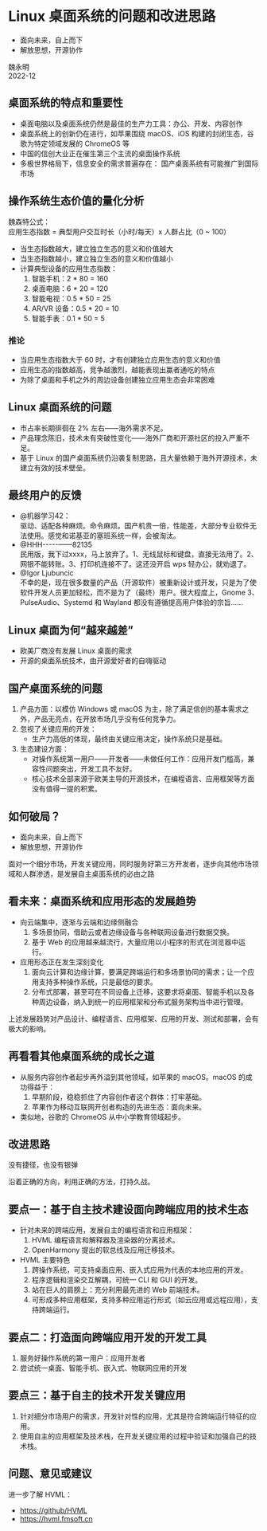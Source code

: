 # Linux 桌面系统的问题和改进思路

- 面向未来，自上而下
- 解放思想，开源协作

魏永明  
2022-12

		
## 桌面系统的特点和重要性

- 桌面电脑以及桌面系统仍然是最佳的生产力工具：办公、开发、内容创作
- 桌面系统上的创新仍在进行，如苹果围绕 macOS、iOS 构建的封闭生态，谷歌为特定领域发展的 ChromeOS 等
- 中国的信创大业正在催生第三个主流的桌面操作系统
- 多极世界格局下，信息安全的需求普遍存在： 国产桌面系统有可能推广到国际市场

		
## 操作系统生态价值的量化分析

魏森特公式：  
应用生态指数 = 典型用户交互时长（小时/每天）x 人群占比（0 ~ 100）

- 当生态指数越大，建立独立生态的意义和价值越大
- 当生态指数越小，建立独立生态的意义和价值越小
- 计算典型设备的应用生态指数：
   1. 智能手机：2 * 80 = 160
   1. 桌面电脑：6 * 20 = 120
   1. 智能电视：0.5 * 50 = 25
   1. AR/VR 设备：0.5 * 20 = 10
   1. 智能手表：0.1 * 50 = 5

	
### 推论

- 当应用生态指数大于 60 时，才有创建独立应用生态的意义和价值
- 应用生态的指数越高，竞争越激烈，越能表现出赢者通吃的特点
- 为除了桌面和手机之外的周边设备创建独立应用生态会非常困难

		
## Linux 桌面系统的问题

- 市占率长期徘徊在 2% 左右——海外需求不足。
- 产品理念陈旧，技术未有突破性变化——海外厂商和开源社区的投入严重不足。
- 基于 Linux 的国产桌面系统仍沿袭复制思路，且大量依赖于海外开源技术，未建立有效的技术壁垒。

		
## 最终用户的反馈

- @机器学习42：  
驱动、适配各种麻烦。命令麻烦。国产机贵一倍，性能差，大部分专业软件无法使用。感觉和诺基亚的塞班系统一样，会被淘汰。
- @HHH-----——82135  
民用版，我下过xxxx，马上放弃了。1、无线鼠标和键盘，直接无法用了。2、网银不能转账。3、打印机连接不了。这还没开启 wps 轻办公，就劝退了。
- @Igor Ljubuncic  
不幸的是，现在很多数量的产品（开源软件）被重新设计或开发，只是为了使软件开发人员更加轻松，而不是为了（最终）用户。很大程度上，Gnome 3、PulseAudio、Systemd 和 Wayland 都没有遵循提高用户体验的宗旨……

		
## Linux 桌面为何“越来越差”

- 欧美厂商没有发展 Linux 桌面的需求
- 开源的桌面系统技术，由开源爱好者的自嗨驱动

		
## 国产桌面系统的问题

1. 产品方面：以模仿 Windows 或 macOS 为主，除了满足信创的基本需求之外，产品无亮点，在开放市场几乎没有任何竞争力。
1. 忽视了关键应用的开发：
   - 生产力高低的体现，最终由关键应用决定，操作系统只是基础。
1. 生态建设方面：
   - 对操作系统第一用户——开发者——未做任何工作：应用开发门槛高，兼容性问题突出，开发工具不友好。
   - 核心技术全部来源于欧美主导的开源技术，在编程语言、应用框架等方面没有值得一提的积累。

		
## 如何破局？

- 面向未来，自上而下
- 解放思想，开源协作

面对一个细分市场，开发关键应用，同时服务好第三方开发者，逐步向其他市场领域和人群渗透，是发展自主桌面系统的必由之路

		
## 看未来：桌面系统和应用形态的发展趋势

- 向云端集中，逐渐与云端和边缘侧融合
   1. 多场景协同，借助云或者边缘设备与各种联网设备进行数据交换。
   1. 基于 Web 的应用越来越流行，大量应用以小程序的形式在浏览器中运行。
- 应用形态正在发生深刻变化
   1. 面向云计算和边缘计算，要满足跨端运行和多场景协同的需求；让一个应用支持多种操作系统，只是最低的要求。
   1. 分布式部署，甚至可在不同设备上迁移，这要求将桌面、智能手机以及各种周边设备，纳入到统一的应用框架和分布式服务架构当中进行管理。

上述发展趋势对产品设计、编程语言、应用框架、应用的开发、测试和部署，会有极大的影响。

		
## 再看看其他桌面系统的成长之道

- 从服务内容创作者起步再外溢到其他领域，如苹果的 macOS。macOS 的成功得益于：
   1. 早期阶段，稳稳抓住了内容创作者这个群体：打牢基础。
   1. 苹果作为移动互联网开创者构造的先进生态：面向未来。
- 类似地，谷歌的 ChromeOS 从中小学教育领域起步。

		
## 改进思路

没有捷径，也没有银弹

沿着正确的方向，利用正确的方法，打持久战。

		
## 要点一：基于自主技术建设面向跨端应用的技术生态

- 针对未来的跨端应用，发展自主的编程语言和应用框架：
   1. HVML 编程语言和解释器及渲染器的分离技术。
   1. OpenHarmony 提出的软总线及应用迁移技术。
- HVML 主要特色
   1. 跨操作系统，可支持桌面应用、嵌入式应用为代表的本地应用的开发。
   2. 程序逻辑和渲染交互解耦，可统一 CLI 和 GUI 的开发。
   3. 站在巨人的肩膀上：充分利用最先进的 Web 前端技术。
   4. 可形成多种应用框架，支持多种应用运行形式（如云应用或远程应用），支持跨端运行。

		
## 要点二：打造面向跨端应用开发的开发工具

1. 服务好操作系统的第一用户：应用开发者
1. 尝试统一桌面、智能手机、嵌入式、物联网应用的开发

		
## 要点三：基于自主的技术开发关键应用

1. 针对细分市场用户的需求，开发针对性的应用，尤其是符合跨端运行特征的应用。
1. 使用自主的应用框架及技术栈，在开发关键应用的过程中验证和加强自己的技术栈。

		
## 问题、意见或建议

进一步了解 HVML：

- <https://github/HVML>
- <https://hvml.fmsoft.cn>
